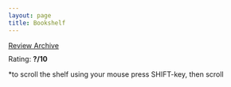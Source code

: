 ```yaml
---
layout: page
title: Bookshelf
---
```


<div class="slider-wrap">
    <div class="slider">
    <!-- Insert Books Here Using JS -->
    </div>
</div>

<div class="rating-wrap">
    <a href="{{ '/book-reflection-archive' | relative_url }}" id="review-link">Review Archive</a>
    <p style="margin-top:10px" id="rating">Rating: <b>?/10</b></p>
</div>

<div>
    <script src="data.js"></script>
    <script src="app.js"></script>
</div>

*to scroll the shelf using your mouse press SHIFT-key, then scroll